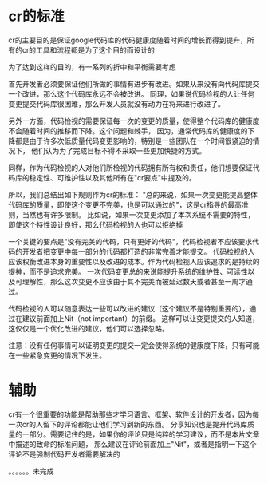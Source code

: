 # cr的标准
cr的主要目的是保证google代码库的代码健康度随着时间的增长而得到提升，所有的cr的工具和流程都是为了这个目的而设计的

为了达到这样的目的，有一系列的折中和平衡需要考虑

首先开发者必须要保证他们所做的事情有进步有改进。如果从来没有向代码库提交一个改进，那么这个代码库永远不会被改进。
同理，如果说代码检视的人让任何变更提交代码库很困难，那么开发人员就没有动力在将来进行改进了。

另外一方面，代码检视的需要保证每一次的变更的质量，使得整个代码库的健康度不会随着时间的推移而下降。这个问题和棘手，
因为，通常代码库的健康度的下降都是由于许多次低质量代码变更影响的，特别是一些团队在一个时间很紧迫的情况下，
他们认为为了完成目标不得不采取一些更加快捷的方式。

同样，作为代码检视的人对他们所检视的代码拥有所有权和责任，他们想要保证代码库的稳定性、可维护性以及其他所有在"cr要点"中提及的。

所以，我们总结出如下规则作为cr的标准：
"总的来说，如果一次变更能提高整体代码库的质量，即使这个变更不完美，也是可以通过的"，这是cr指导的最高准则，当然也有许多限制。
比如说，如果一次变更添加了本次系统不需要的特性，即使这个特性设计良好，那么代码检视的人也可以拒绝掉

一个关键的要点是"没有完美的代码，只有更好的代码"，代码检视者不应该要求代码的开发者把变更中每一部分的代码都打造的非常完善才能提交。
代码检视的人应该权衡改进本身的重要性以及改进的成本。作为代码检视人应该追求的是持续的提神，而不是追求完美。
一次代码变更总的来说能提升系统的维护性、可读性以及可理解性，那么这次变更不应该由于其不完美而被延迟数天或者甚至一周才通过。

代码检视的人可以随意表达一些可以改进的建议（这个建议不是特别重要的），通过在建议前面加上Nit（not important）的前缀。
这样可以让变更提交的人知道，这仅仅是一个优化改进的建议，他们可以选择忽略。

注意：没有任何事情可以证明变更的提交一定会使得系统的健康度下降，只有可能在一些紧急变更的情况下发生。

# 辅助
cr有一个很重要的功能是帮助那些才学习语言、框架、软件设计的开发者，因为每一次cr的人留下的评论都能让他们学习到新的东西。
分享知识也是提升代码库质量的一部分。需要记住的是，如果你的评论只是纯粹的学习建议，而不是本片文章中描述的致命的标准问题，
那么建议在评论前面加上"Nit"，或者是指明一下这个评论不是强制代码开发者需要解决的

。。。。。。未完成